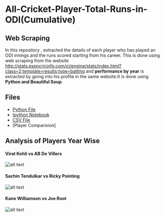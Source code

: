 # All-Cricket-Player-Total-Runs-in-ODI(Cumulative)

## Web Scraping
In this repository , extracted the details of each player who has played an ODI innings and the runs scored starting from his 
career. This is done using web scraping from the website  http://stats.espncricinfo.com/ci/engine/stats/index.html?class=2;template=results;type=batting
and **performance by year** is extracted by going into his profile in the same website.It is done using **Python and Beautiful Soup**.

## Files
* [Python File](https://github.com/pawanakhil/All-Cricket-Player-Total-Runs-in-ODI-/blob/master/WebScrapy.py)
* [Ipython Notebook](https://github.com/pawanakhil/All-Cricket-Player-Total-Runs-in-ODI-/blob/master/WebScrapy-Ipython.ipynb)
* [CSV File](https://github.com/pawanakhil/All-Cricket-Player-Total-Runs-in-ODI-/blob/master/TotalRunsByPlayersinODI.csv)
* [Player Comparision]

## Analysis of Players Year Wise
#### Virat Kohli vs AB De Villers
![alt text](https://github.com/pawanakhil/All-Cricket-Player-Total-Runs-in-ODI-/blob/master/images/ABDvsVk.png)
#### Sachin Tendulkar vs Ricky Pointing
![alt text](https://github.com/pawanakhil/All-Cricket-Player-Total-Runs-in-ODI-/blob/master/images/STvsRP.png)
#### Kane Williamson vs Joe Root
![alt text](https://github.com/pawanakhil/All-Cricket-Player-Total-Runs-in-ODI-/blob/master/images/KWvsJR.png)
